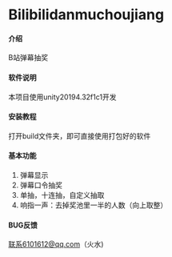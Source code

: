 # Bilibilidanmuchoujiang

#### 介绍
B站弹幕抽奖

#### 软件说明
本项目使用unity20194.32f1c1开发


#### 安装教程

打开build文件夹，即可直接使用打包好的软件

#### 基本功能

1.  弹幕显示
2.  弹幕口令抽奖
3.  单抽，十连抽，自定义抽取
4.  响指一声：去掉奖池里一半的人数（向上取整）

#### BUG反馈

联系6101612@qq.com（火水)

